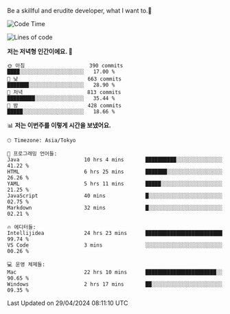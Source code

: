 Be a skillful and erudite developer, what I want to.👶

<!--START_SECTION:waka-->
![Code Time](http://img.shields.io/badge/Code%20Time-748%20hrs%2036%20mins-blue)

![Lines of code](https://img.shields.io/badge/%EC%A0%80%EB%8A%94%20%EC%97%AC%ED%83%9C%EA%B9%8C%EC%A7%80%20-1.6%20million%20%EC%A4%84%EC%9D%98%20%EC%BD%94%EB%93%9C%EB%A5%BC%20%EC%9E%91%EC%84%B1%ED%96%88%EC%96%B4%EC%9A%94.-blue)

**저는 저녁형 인간이에요. 🦉** 

```text
🌞 아침                     390 commits         ████░░░░░░░░░░░░░░░░░░░░░   17.00 % 
🌆 낮　                     663 commits         ███████░░░░░░░░░░░░░░░░░░   28.90 % 
🌃 저녁                     813 commits         █████████░░░░░░░░░░░░░░░░   35.44 % 
🌙 밤　                     428 commits         █████░░░░░░░░░░░░░░░░░░░░   18.66 % 
```


📊 **저는 이번주를 이렇게 시간을 보냈어요.** 

```text
🕑︎ Timezone: Asia/Tokyo

💬 프로그래밍 언어들: 
Java                     10 hrs 4 mins       ██████████░░░░░░░░░░░░░░░   41.22 % 
HTML                     6 hrs 25 mins       ███████░░░░░░░░░░░░░░░░░░   26.26 % 
YAML                     5 hrs 11 mins       █████░░░░░░░░░░░░░░░░░░░░   21.25 % 
JavaScript               40 mins             █░░░░░░░░░░░░░░░░░░░░░░░░   02.75 % 
Markdown                 32 mins             █░░░░░░░░░░░░░░░░░░░░░░░░   02.21 % 

🔥 에디터들: 
Intellijidea             24 hrs 23 mins      █████████████████████████   99.74 % 
VS Code                  3 mins              ░░░░░░░░░░░░░░░░░░░░░░░░░   00.26 % 

💻 운영 체제들: 
Mac                      22 hrs 10 mins      ███████████████████████░░   90.65 % 
Windows                  2 hrs 17 mins       ██░░░░░░░░░░░░░░░░░░░░░░░   09.35 % 
```


 Last Updated on 29/04/2024 08:11:10 UTC
<!--END_SECTION:waka-->
